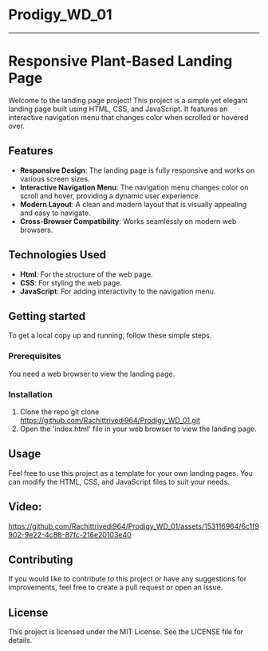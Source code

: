 # Prodigy_WD_01
---
# Responsive Plant-Based Landing Page
<p>Welcome to the landing page project! This project is a simple yet elegant landing page built using HTML, CSS, and JavaScript. It features an interactive navigation menu that changes color when scrolled or hovered over.</p>

## Features
-  **Responsive Design**: The landing page is fully responsive and works on various screen sizes.
-  **Interactive Navigation Menu**: The navigation menu changes color on scroll and hover, providing a dynamic user experience.
-  **Modern Layout**: A clean and modern layout that is visually appealing and easy to navigate.
-  **Cross-Browser Compatibility**: Works seamlessly on modern web browsers.

## Technologies Used
- **Html**: For the structure of the web page.
- **CSS**: For styling the web page.
- **JavaScript**: For adding interactivity to the navigation menu.


## Getting started
  To get a local copy up and running, follow these simple steps.

  ### Prerequisites
  You need a web browser to view the landing page.
  ### Installation
  1. Clone the repo
   git clone https://github.com/Rachittrivedi964/Prodigy_WD_01.git
  2. Open the 'index.html' file in your web browser to view the landing page.

  
## Usage
Feel free to use this project as a template for your own landing pages. You can modify the HTML, CSS, and JavaScript files to suit your needs.

## Video:
https://github.com/Rachittrivedi964/Prodigy_WD_01/assets/153116964/6c1f9902-9e22-4c88-87fc-216e20103e40



## **Contributing**

If you would like to contribute to this project or have any suggestions for improvements, feel free to create a pull request or open an issue.

## **License**

This project is licensed under the MIT License. See the LICENSE file for details.
